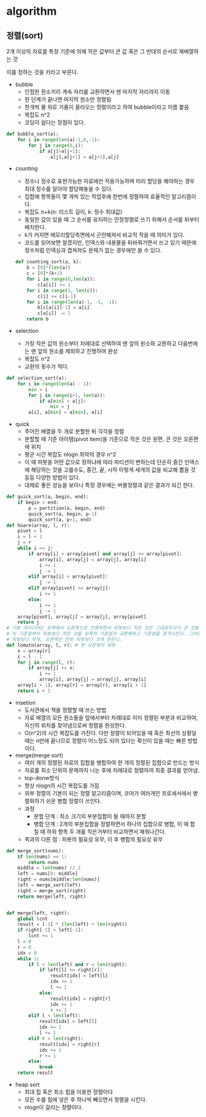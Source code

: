 # algorithm

## 정렬(sort)

2개 이상의 자료를 특정 기준에 의해 작은 값부터 큰 값 혹은 그 반대의 순서로 재배열하는 것

이를 정하는 것을 키라고 부른다.

- bubble
  - 인접한 원소끼리 계속 자리를 교환하면서 맨 마지막 자리까지 이동
  - 한 단계가 끝나면 마지막 원소만 정렬됨
  - 한개씩 물 위로 거품이 올라오는 정렬이라고 하여 bubble이라고 이름 붙음
  - 복잡도 n^2
  - 코딩이 쉽다는 장점이 있다.

```python
def bubble_sort(a):
    for i in range(len(a)-1,0,-1):
        for j in range(0,i):
            if a[j]>a[j+1]:
                a[j],a[j+1] = a[j+1],a[j]
```

- counting

  - 정수나 정수로 표현가능한 자료에만 적용가능하며 미리 할당을 해야하는 경우 최대 정수를 알아야 할당해놓을 수 있다.
  - 집합에 항목들이 몇 개씩 있는 작업후에 한번에 정렬하여 효율적인 알고리즘이다.
  - 복잡도 n+k(n: 리스트 길이, k: 정수 최대값)
  - 동일한 값이 있을 때 그 순서를 유지하는 안정정렬로 쓰기 위해서 순서를 뒤부터 배치한다.
  - k가 커지면 메모리할당측면에서 곤란해져서 비교적 작을 때 의미가 있다.
  - 코드를 읽어보면 알겠지만, 인덱스와 내용물을 뒤바꿔가면서 쓰고 있기 때문에 정수처럼 인덱싱과 겹쳐져도 문제가 없는 경우에만 쓸 수 있다.

  ```python
  def counting_sort(a, k):
      b = [0]*(len(a))
      c = [0]*(k+1)
      for i in range(0,len(a)):
          c[a[i]] += 1
      for i in range(1, len(c)):
          c[i] += c[i-1]
      for i in range(len(a)-1, -1, -1):
          b[c[a[i]]-1] = a[i]
          c[a[i]] -= 1
      return b
  ```

- selection

  - 가장 작은 값의 원소부터 차례대로 선택하여 맨 앞의 원소와 교환하고 다음번에는 맨 앞의 원소를 제외하고 진행하여 완성
  - 복잡도 n^2
  - 교환의 횟수가 적다.

```python
def selection_sort(a):
    for i in range(len(a) - 1):
        min = i
        for j in range(i+1, len(a)):
            if a[min] > a[j]:
                min = j
        a[i], a[min] = a[min], a[i]
```

- quick
  - 주어진 배열을 두 개로 분할한 뒤 각각을 정렬
  - 분할할 때 기준 아이템(pivot item)을 기준으로 작은 것은 왼편, 큰 것은 오른편에 위치
  - 평균 시간 복잡도 nlogn 최악의 경우 n^2
  - 이 때 피봇을 어떤 값으로 정하냐에 따라 파티션이 변하는데 단순히 중간 인덱스에 해당하는 것을 고를수도, 중간, 끝, 시작 이렇게 세개의 값을 비교해 뽑을 것 등등 다양한 방법이 있다.
  - 대체로 좋은 성능을 보이나 특정 경우에는 버블정렬과 같은 결과가 되긴 한다.

```python
def quick_sort(a, begin, end):
    if begin < end:
        p = partition(a, begin, end)
        quick_sort(a, begin, p-1)
        quick_sort(a, p+1, end)
def hoare(array, l, r):
    pivot = l
    i = l + 1
    j = r
    while i <= j:
        if array[i] > array[pivot] and array[j] <= array[pivot]:
            array[i], array[j] = array[j], array[i]
            i += 1
            j -= 1
        elif array[i] > array[pivot]:
            j -= 1
        elif array[pivot] >= array[j]:
            i += 1
        else:
            i += 1
            j -= 1
    array[pivot], array[j] = array[j], array[pivot]
    return j
# 기본 아이디어는 왼쪽에서 오른쪽으로 진행하면서 피봇보다 작은 것은 그대로두다가 큰 것을 만나는 순간을 기준점으로 두고
# 이 기준점부터 피봇보다 작은 것을 왼쪽의 기준점과 교환해하고 기준점을 증가시킨다. 그러면 기준점 기준으로 왼쪽에는 전부
# 피봇보다 작게, 오른쪽은 전부 피봇보다 크게 만든다.
def lomuto(array, l, r): # 맨 오른쪽이 피봇
    x = array[r]
    i = l - 1
    for j in range(l, r):
        if array[j] <= x:
            i += 1
            array[i], array[j] = array[j], array[i]
    array[i + 1], array[r] = array[r], array[i + 1]
    return i + 1
```

- insetion
  - 도서관에서 책을 정렬할 때 쓰는 방법
  - 자료 배열의 모든 원소들을 앞에서부터 차례대로 이미 정렬된 부분과 비교하여, 자신의 위치를 찾아냄으로써 정렬을 완성한다.
  - O(n^2)의 시간 복잡도를 가진다. 다만 정렬이 되어있을 때 혹은 최선의 상황일 때는 n만에 끝나므로 정렬이 어느정도 되어 있다는 확신이 있을 때는 빠른 방법이다.
- merge(merge sort)
  - 여러 개의 정렬된 자료의 집합을 병합하여 한 개의 정렬된 집합으로 만드는 방식
  - 자료를 최소 단위의 문제까지 나눈 후에 차례대로 정렬하여 최종 결과를 얻어냄. 
  - top-donw방식
  - 항상 nlogn의 시간 복잡도를 가짐
  - 외부 정렬의 기본이 되는 정렬 알고리즘이며, 코어가 여러개인 프로세서에서 병렬화하기 쉬운 병합 정렬이 쓰인다.
  - 과정
    - 분할 단계 : 최소 크기의 부분집합이 될 때까지 분할
    - 병합 단계 : 2개의 부분집합을 정렬하면서 하나의 집합으로 병합, 이 때 합칠 때 하위 항목 두 개를 작은거부터 비교하면서 채워나간다.
  - 퀵과의 다른 점 : 피봇의 필요성 유무, 이 후 병합의 필요성 유무

```python
def merge_sort(nums):
    if len(nums) == 1:
        return nums
    middle = len(nums) // 2
    left = nums[0: middle]
    right = nums[middle:len(nums)]
    left = merge_sort(left)
    right = merge_sort(right)
    return merge(left, right)


def merge(left, right):
    global lcnt
    result = [-1] * (len(left) + len(right))
    if right[-1] < left[-1]:
        lcnt += 1
    l = 0
    r = 0
    idx = 0
    while 1:
        if l < len(left) and r < len(right):
            if left[l] <= right[r]:
                result[idx] = left[l]
                idx += 1
                l += 1
            else:
                result[idx] = right[r]
                idx += 1
                r += 1
        elif l < len(left):
            result[idx] = left[l]
            idx += 1
            l += 1
        elif r < len(right):
            result[idx] = right[r]
            idx += 1
            r += 1
        else:
            break
    return result

```

- heap sort
  - 최대 힙 혹은 최소 힙을 이용한 정렬이다
  - 모든 수를 힙에 넣은 후 하나씩 빼오면서 정렬을 시킨다.
  - nlogn이 걸리는 정렬이다.



